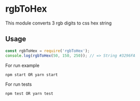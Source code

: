 # rgbToHex

This module converts 3 rgb digits to css hex string

## Usage

```javascript
const rgbToHex = require('rgbToHex');
console.log(rgbToHex(50, 150, 250)); // => String #3296FA
```

For run example

```sh
npm start OR yarn start
```

For run tests

```sh
npm test OR yarn test
```
